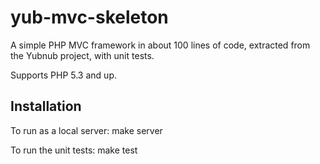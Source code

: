 yub-mvc-skeleton
================

A simple PHP MVC framework in about 100 lines of code, extracted from the Yubnub project, with
unit tests.

Supports PHP 5.3 and up.

Installation
------------

To run as a local server: make server

To run the unit tests: make test